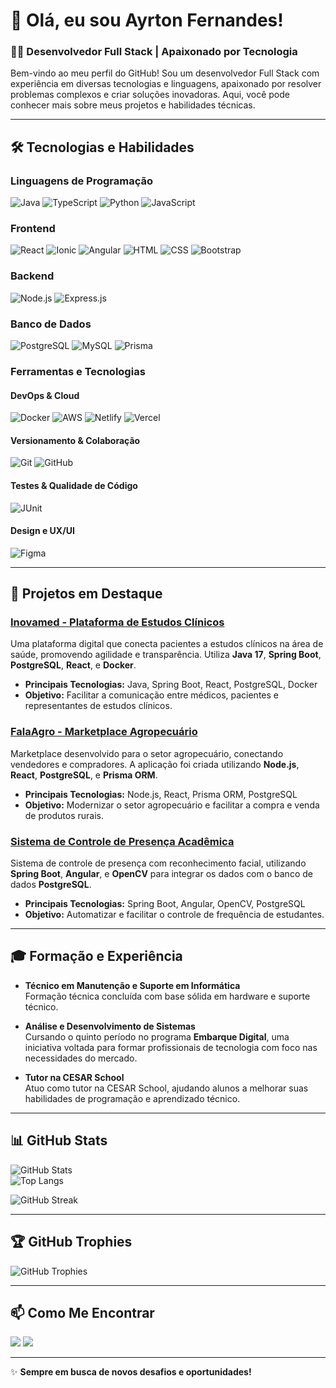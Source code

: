 # 👋 Olá, eu sou Ayrton Fernandes!

### 👨‍💻 Desenvolvedor Full Stack | Apaixonado por Tecnologia

Bem-vindo ao meu perfil do GitHub! Sou um desenvolvedor Full Stack com experiência em diversas tecnologias e linguagens, apaixonado por resolver problemas complexos e criar soluções inovadoras. Aqui, você pode conhecer mais sobre meus projetos e habilidades técnicas.

---

## 🛠️ Tecnologias e Habilidades

### **Linguagens de Programação**  
![Java](https://img.shields.io/badge/Java-007396?style=for-the-badge&logo=java&logoColor=white) ![TypeScript](https://img.shields.io/badge/TypeScript-007ACC?style=for-the-badge&logo=typescript&logoColor=white) ![Python](https://img.shields.io/badge/Python-3776AB?style=for-the-badge&logo=python&logoColor=white) ![JavaScript](https://img.shields.io/badge/JavaScript-F7DF1E?style=for-the-badge&logo=javascript&logoColor=black)  

### **Frontend**  
![React](https://img.shields.io/badge/React-20232A?style=for-the-badge&logo=react&logoColor=61DAFB) ![Ionic](https://img.shields.io/badge/Ionic-3880FF?style=for-the-badge&logo=ionic&logoColor=white) ![Angular](https://img.shields.io/badge/Angular-DD0031?style=for-the-badge&logo=angular&logoColor=white) ![HTML](https://img.shields.io/badge/HTML-E34F26?style=for-the-badge&logo=html5&logoColor=white) ![CSS](https://img.shields.io/badge/CSS-1572B6?style=for-the-badge&logo=css3&logoColor=white) ![Bootstrap](https://img.shields.io/badge/Bootstrap-563D7C?style=for-the-badge&logo=bootstrap&logoColor=white)

### **Backend**  
![Node.js](https://img.shields.io/badge/Node.js-393?logo=nodedotjs&logoColor=white&style=for-the-badge) ![Express.js](https://img.shields.io/badge/express.js-%23404d59.svg?style=for-the-badge&logo=express&logoColor=%2361DAFB)

### **Banco de Dados**  
![PostgreSQL](https://img.shields.io/badge/PostgreSQL-000?style=for-the-badge&logo=postgresql) ![MySQL](https://img.shields.io/badge/MySQL-4479A1?logo=mysql&logoColor=white&style=for-the-badge) ![Prisma](https://img.shields.io/badge/Prisma-3982CE?style=for-the-badge&logo=Prisma&logoColor=white)

### **Ferramentas e Tecnologias**

#### **DevOps & Cloud**  
![Docker](https://img.shields.io/badge/Docker-2496ED?logo=docker&logoColor=white&style=for-the-badge) ![AWS](https://img.shields.io/badge/AWS-FF9900?logo=amazonaws&logoColor=white&style=for-the-badge) ![Netlify](https://img.shields.io/badge/Netlify-%23000000.svg?style=for-the-badge&logo=netlify&logoColor=#00C7B7) ![Vercel](https://img.shields.io/badge/Vercel-%23000000.svg?style=for-the-badge&logo=vercel&logoColor=white)

#### **Versionamento & Colaboração**  
![Git](https://img.shields.io/badge/Git-F05032?style=for-the-badge&logo=git&logoColor=white) ![GitHub](https://img.shields.io/badge/GitHub-181717?style=for-the-badge&logo=github&logoColor=white)

#### **Testes & Qualidade de Código**  
![JUnit](https://img.shields.io/badge/JUnit-25A162?style=for-the-badge&logo=junit&logoColor=white)

#### **Design e UX/UI**  
![Figma](https://img.shields.io/badge/Figma-F24E1E?style=for-the-badge&logo=figma&logoColor=white)

---

## 🚀 Projetos em Destaque

### [Inovamed - Plataforma de Estudos Clínicos](https://github.com/AyrtonF/inovamed-/tree/main)
Uma plataforma digital que conecta pacientes a estudos clínicos na área de saúde, promovendo agilidade e transparência. Utiliza **Java 17**, **Spring Boot**, **PostgreSQL**, **React**, e **Docker**.

- **Principais Tecnologias:** Java, Spring Boot, React, PostgreSQL, Docker
- **Objetivo:** Facilitar a comunicação entre médicos, pacientes e representantes de estudos clínicos.

### [FalaAgro - Marketplace Agropecuário](https://github.com/AyrtonF/Projeto-FalaAgro)
Marketplace desenvolvido para o setor agropecuário, conectando vendedores e compradores. A aplicação foi criada utilizando **Node.js**, **React**, **PostgreSQL**, e **Prisma ORM**.

- **Principais Tecnologias:** Node.js, React, Prisma ORM, PostgreSQL
- **Objetivo:** Modernizar o setor agropecuário e facilitar a compra e venda de produtos rurais.

### [Sistema de Controle de Presença Acadêmica](https://github.com/andrefilipe1310/attendance-system)
Sistema de controle de presença com reconhecimento facial, utilizando **Spring Boot**, **Angular**, e **OpenCV** para integrar os dados com o banco de dados **PostgreSQL**.

- **Principais Tecnologias:** Spring Boot, Angular, OpenCV, PostgreSQL
- **Objetivo:** Automatizar e facilitar o controle de frequência de estudantes.

---

## 🎓 Formação e Experiência

- **Técnico em Manutenção e Suporte em Informática**  
  Formação técnica concluída com base sólida em hardware e suporte técnico.

- **Análise e Desenvolvimento de Sistemas**  
  Cursando o quinto período no programa **Embarque Digital**, uma iniciativa voltada para formar profissionais de tecnologia com foco nas necessidades do mercado.

- **Tutor na CESAR School**  
  Atuo como tutor na CESAR School, ajudando alunos a melhorar suas habilidades de programação e aprendizado técnico.

---

## 📊 GitHub Stats

![GitHub Stats](https://github-readme-stats.vercel.app/api?username=AyrtonF&theme=midnight-purple&hide_border=true&count_private=true)  
![Top Langs](https://github-readme-stats.vercel.app/api/top-langs/?username=AyrtonF&theme=midnight-purple&hide_border=true&count_private=true&layout=compact)  

![GitHub Streak](https://streak-stats.demolab.com/?user=AyrtonF&theme=midnight-purple&hide_border=true)


---

## 🏆 GitHub Trophies

![GitHub Trophies](https://github-profile-trophy.vercel.app/?username=AyrtonF&theme=dark_dimmed&no-frame=true&no-bg=true)

---

## 📫 Como Me Encontrar

<div>
  <a href="mailto:ayrtonleonardo14@gmail.com"><img src="https://img.shields.io/badge/-Gmail-%23333?style=for-the-badge&logo=gmail&logoColor=white" target="_blank"></a>
  <a href="https://www.linkedin.com/in/ayrton-leonardo-956a4026b/" target="_blank"><img src="https://img.shields.io/badge/-LinkedIn-%230077B5?style=for-the-badge&logo=linkedin&logoColor=white" target="_blank"></a>
</div>

---

✨ **Sempre em busca de novos desafios e oportunidades!**
